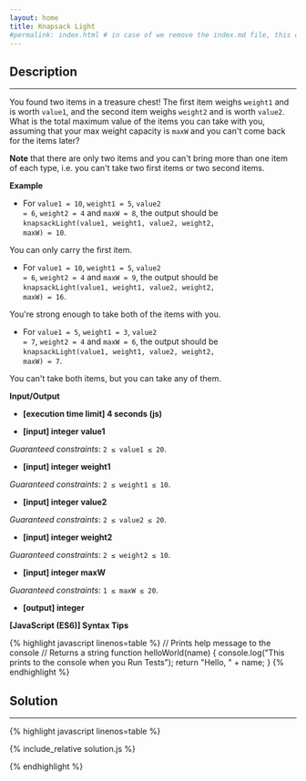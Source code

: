 ```yaml
---
layout: home
title: Knapsack Light
#permalink: index.html # in case of we remove the index.md file, this doc will be the index page
---
```


<div class="row">
<div class="columnStmt" markdown="1">

## Description
------

You found two items in a treasure chest! The first item weighs <code>weight1</code> and is worth <code>value1</code>, and the second item weighs <code>weight2</code> and is worth <code>value2</code>. What is the total maximum value of the items you can take with you, assuming that your max weight capacity is <code>maxW</code> and you can't come back for the items later?

**Note** that there are only two items and you can't bring more than one item of each type, i.e. you can't take two first items or two second items.

**Example**

* For <code>value1 = 10</code>, <code>weight1 = 5</code>, <code>value2 = 6</code>, <code>weight2 = 4</code> and <code>maxW = 8</code>, the output should be
<code>knapsackLight(value1, weight1, value2, weight2, maxW) = 10</code>.

You can only carry the first item.

* For <code>value1 = 10</code>, <code>weight1 = 5</code>, <code>value2 = 6</code>, <code>weight2 = 4</code> and <code>maxW = 9</code>, the output should be
<code>knapsackLight(value1, weight1, value2, weight2, maxW) = 16</code>.

You're strong enough to take both of the items with you.

* For <code>value1 = 5</code>, <code>weight1 = 3</code>, <code>value2 = 7</code>, <code>weight2 = 4</code> and <code>maxW = 6</code>, the output should be
<code>knapsackLight(value1, weight1, value2, weight2, maxW) = 7</code>.

You can't take both items, but you can take any of them.

**Input/Output**

* **[execution time limit] 4 seconds (js)**

* **[input] integer value1**

*Guaranteed constraints*:
<code>2 ≤ value1 ≤ 20</code>.

* **[input] integer weight1**

*Guaranteed constraints*:
<code>2 ≤ weight1 ≤ 10</code>.

* **[input] integer value2**

*Guaranteed constraints*:
<code>2 ≤ value2 ≤ 20</code>.

* **[input] integer weight2**

*Guaranteed constraints*:
<code>2 ≤ weight2 ≤ 10</code>.

* **[input] integer maxW**

*Guaranteed constraints*:
<code>1 ≤ maxW ≤ 20</code>.

* **[output] integer**


**[JavaScript (ES6)] Syntax Tips**

{% highlight javascript linenos=table %}
// Prints help message to the console
// Returns a string
function helloWorld(name) {
    console.log("This prints to the console when you Run Tests");
    return "Hello, " + name;
}
{% endhighlight %}

</div>
<div class="columnSol" markdown="1">

## Solution
------

{% highlight javascript linenos=table %}

{% include_relative solution.js %}

{% endhighlight %}

</div>
</div>